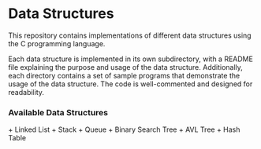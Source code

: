 # Data Structures
This repository contains implementations of different data structures using the C programming language.</br>

Each data structure is implemented in its own subdirectory, with a README file explaining the purpose and usage of the data structure. Additionally, each directory contains a set of sample programs that demonstrate the usage of the data structure. The code is well-commented and designed for readability.

<h3> Available Data Structures</h3>
+ Linked List
+ Stack
+ Queue
+ Binary Search Tree
+ AVL Tree
+ Hash Table
